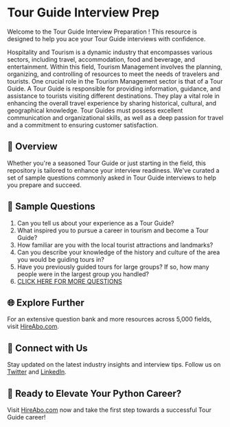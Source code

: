 # Tour Guide Interview Prep

Welcome to the Tour Guide Interview Preparation ! This resource is designed to help you ace your Tour Guide interviews with confidence.

Hospitality and Tourism is a dynamic industry that encompasses various sectors, including travel, accommodation, food and beverage, and entertainment. Within this field, Tourism Management involves the planning, organizing, and controlling of resources to meet the needs of travelers and tourists. One crucial role in the Tourism Management sector is that of a Tour Guide. A Tour Guide is responsible for providing information, guidance, and assistance to tourists visiting different destinations. They play a vital role in enhancing the overall travel experience by sharing historical, cultural, and geographical knowledge. Tour Guides must possess excellent communication and organizational skills, as well as a deep passion for travel and a commitment to ensuring customer satisfaction.

## 🚀 Overview

Whether you're a seasoned Tour Guide or just starting in the field, this repository is tailored to enhance your interview readiness. We've curated a set of sample questions commonly asked in Tour Guide interviews to help you prepare and succeed.

## 📝 Sample Questions

1. Can you tell us about your experience as a Tour Guide?
2. What inspired you to pursue a career in tourism and become a Tour Guide?
3. How familiar are you with the local tourist attractions and landmarks?
4. Can you describe your knowledge of the history and culture of the area you would be guiding tours in?
5. Have you previously guided tours for large groups? If so, how many people were in the largest group you handled?
6. [CLICK HERE FOR MORE QUESTIONS](https://hireabo.com/job/11_1_2/Tour%20Guide)

## 🌐 Explore Further

For an extensive question bank and more resources across 5,000 fields, visit [HireAbo.com](https://www.hireabo.com).

## 📱 Connect with Us

Stay updated on the latest industry insights and interview tips. Follow us on [Twitter](https://twitter.com/hireabo) and [LinkedIn](https://www.linkedin.com/in/hire-abo-3609972a8/).

## 🚀 Ready to Elevate Your Python Career?

Visit [HireAbo.com](https://www.hireabo.com) now and take the first step towards a successful Tour Guide career!